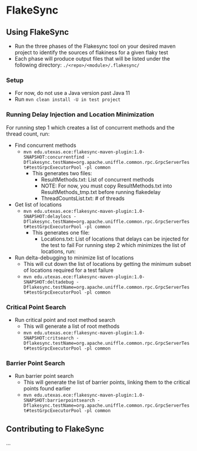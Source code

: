 # FlakeSync

## Using FlakeSync
* Run the three phases of the Flakesync tool on your desired maven project to identify the sources of flakiness for a given flaky test
* Each phase will produce output files that will be listed under the following directory: `./<repo>/<module>/.flakesync/`

### Setup
* For now, do not use a Java version past Java 11
* Run ```mvn clean install -U in test project```

### Running Delay Injection and Location Minimization 
For running step 1 which creates a list of concurrent methods and the thread count, run:
* Find concurrent methods
  * ```mvn edu.utexas.ece:flakesync-maven-plugin:1.0-SNAPSHOT:concurrentfind -Dflakesync.testName=org.apache.uniffle.common.rpc.GrpcServerTest#testGrpcExecutorPool -pl common```
    * This generates two files:
      *  ResultMethods.txt: List of concurrent methods
      * NOTE: For now, you must copy ResultMethods.txt into ResultMethods_tmp.txt before running flakedelay
      *  ThreadCountsList.txt: # of threads
* Get list of locations
  * ```mvn edu.utexas.ece:flakesync-maven-plugin:1.0-SNAPSHOT:delaylocs -Dflakesync.testName=org.apache.uniffle.common.rpc.GrpcServerTest#testGrpcExecutorPool -pl common```
    * This generates one file:
      * Locations.txt: List of locations that delays can be injected for the test to fail
For running step 2 which minimizes the list of locations, run:
* Run delta-debugging to minimize list of locations
  * This will cut down the list of locations by getting the minimum subset of locations required for a test failure
  * ```mvn edu.utexas.ece:flakesync-maven-plugin:1.0-SNAPSHOT:deltadebug -Dflakesync.testName=org.apache.uniffle.common.rpc.GrpcServerTest#testGrpcExecutorPool -pl common```
### Critical Point Search
* Run critical point and root method search
  *  This will generate a list of root methods
  * ```mvn edu.utexas.ece:flakesync-maven-plugin:1.0-SNAPSHOT:critsearch -Dflakesync.testName=org.apache.uniffle.common.rpc.GrpcServerTest#testGrpcExecutorPool -pl common```
### Barrier Point Search
* Run barrier point search 
  * This will generate the list of barrier points, linking them to the critical points found earlier
  * ```mvn edu.utexas.ece:flakesync-maven-plugin:1.0-SNAPSHOT:barrierpointsearch -Dflakesync.testName=org.apache.uniffle.common.rpc.GrpcServerTest#testGrpcExecutorPool -pl common```
## Contributing to FlakeSync 
...

